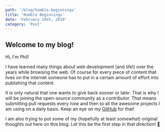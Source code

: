 ```yaml
---
path: '/blog/humble-beginnings'
title: 'Humble Beginnings'
date: 'February 10th, 2019'
category: 'Post'
---
```


## Welcome to my blog!

Hi, I'm Phil!

I have learned many things about web development (and life!) over the years while browsing the web.
Of course for every piece of content that lives on the internet someone has to
put in a certain amount of effort into publishing that content.

It is only natural that one wants to give back sooner or later.
That is why I will be joining the open-source community as a contributor. That means submitting pull requests every now and then to all the awesome projects I am using on a daily basis. Keep an eye on my [GitHub](https://github.com/backdot) for that!

I am also trying to put some of my (hopefully at least *somewhat*) original thoughts out here on this blog.
Let this be the first step in that direction! 💪
